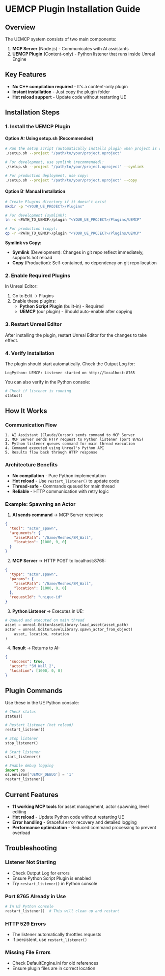 # UEMCP Plugin Installation Guide

## Overview

The UEMCP system consists of two main components:
1. **MCP Server** (Node.js) - Communicates with AI assistants
2. **UEMCP Plugin** (Content-only) - Python listener that runs inside Unreal Engine

## Key Features

- **No C++ compilation required** - It's a content-only plugin
- **Instant installation** - Just copy the plugin folder
- **Hot reload support** - Update code without restarting UE

## Installation Steps

### 1. Install the UEMCP Plugin

#### Option A: Using setup.sh (Recommended)
```bash
# Run the setup script (automatically installs plugin when project is specified)
./setup.sh --project "/path/to/your/project.uproject"

# For development, use symlink (recommended):
./setup.sh --project "/path/to/your/project.uproject" --symlink

# For production deployment, use copy:
./setup.sh --project "/path/to/your/project.uproject" --copy
```

#### Option B: Manual Installation
```bash
# Create Plugins directory if it doesn't exist
mkdir -p "<YOUR_UE_PROJECT>/Plugins"

# For development (symlink):
ln -s <PATH_TO_UEMCP>/plugin "<YOUR_UE_PROJECT>/Plugins/UEMCP"

# For production (copy):
cp -r <PATH_TO_UEMCP>/plugin "<YOUR_UE_PROJECT>/Plugins/UEMCP"
```

**Symlink vs Copy:**
- **Symlink** (Development): Changes in git repo reflect immediately, supports hot reload
- **Copy** (Production): Self-contained, no dependency on git repo location

### 2. Enable Required Plugins

In Unreal Editor:
1. Go to Edit → Plugins
2. Enable these plugins:
   - **Python Script Plugin** (built-in) - Required
   - **UEMCP** (our plugin) - Should auto-enable after copying

### 3. Restart Unreal Editor

After installing the plugin, restart Unreal Editor for the changes to take effect.

### 4. Verify Installation

The plugin should start automatically. Check the Output Log for:
```
LogPython: UEMCP: Listener started on http://localhost:8765
```

You can also verify in the Python console:
```python
# Check if listener is running
status()
```

## How It Works

### Communication Flow

```
1. AI Assistant (Claude/Cursor) sends command to MCP Server
2. MCP Server sends HTTP request to Python listener (port 8765)
3. Python listener queues command for main thread execution
4. Command executed using Unreal's Python API
5. Results flow back through HTTP response
```

### Architecture Benefits

- **No compilation** - Pure Python implementation
- **Hot reload** - Use `restart_listener()` to update code
- **Thread-safe** - Commands queued for main thread
- **Reliable** - HTTP communication with retry logic

### Example: Spawning an Actor

1. **AI sends command** → MCP Server receives:
```json
{
  "tool": "actor_spawn",
  "arguments": {
    "assetPath": "/Game/Meshes/SM_Wall",
    "location": [1000, 0, 0]
  }
}
```

2. **MCP Server** → HTTP POST to localhost:8765:
```json
{
  "type": "actor.spawn",
  "params": {
    "assetPath": "/Game/Meshes/SM_Wall",
    "location": [1000, 0, 0]
  },
  "requestId": "unique-id"
}
```

3. **Python Listener** → Executes in UE:
```python
# Queued and executed on main thread
asset = unreal.EditorAssetLibrary.load_asset(asset_path)
actor = unreal.EditorLevelLibrary.spawn_actor_from_object(
    asset, location, rotation
)
```

4. **Result** → Returns to AI:
```json
{
  "success": true,
  "actor": "SM_Wall_2",
  "location": [1000, 0, 0]
}
```

## Plugin Commands

Use these in the UE Python console:

```python
# Check status
status()

# Restart listener (hot reload)
restart_listener()

# Stop listener
stop_listener()

# Start listener
start_listener()

# Enable debug logging
import os
os.environ['UEMCP_DEBUG'] = '1'
restart_listener()
```

## Current Features

- **11 working MCP tools** for asset management, actor spawning, level editing
- **Hot reload** - Update Python code without restarting UE
- **Error handling** - Graceful error recovery and detailed logging
- **Performance optimization** - Reduced command processing to prevent overload

## Troubleshooting

### Listener Not Starting
- Check Output Log for errors
- Ensure Python Script Plugin is enabled
- Try `restart_listener()` in Python console

### Port 8765 Already in Use
```python
# In UE Python console
restart_listener()  # This will clean up and restart
```

### HTTP 529 Errors
- The listener automatically throttles requests
- If persistent, use `restart_listener()`

### Missing File Errors
- Check DefaultEngine.ini for old references
- Ensure plugin files are in correct location